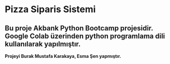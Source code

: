 # Pizza Siparis Sistemi
## Bu proje Akbank Python Bootcamp projesidir. Google Colab üzerinden **python** programlama dili kullanılarak yapılmıştır.
**Projeyi Burak Mustafa Karakaya, Esma Şen yapmıştır.**
